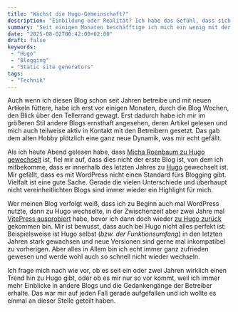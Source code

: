 ```yaml
---
title: "Wächst die Hugo-Gemeinschaft?"
description: "Einbildung oder Realität? Ich habe das Gefühl, dass sich Hugo verbreitet."
summary: "Seit einigen Monaten beschäfftige ich mich ein wenig mit der Blogging-Szene um mich herum, anstatt meinen eigenen Blog ganz isoliert von allem zu betrachten. Dabei habe ich bemerkt, dass ich als Hugo-Nutzer keiner kleinen Minderheit angehöre und immer wieder mit bekomme, wie weitere Bloggende zu Hugo wechseln."
date: "2025-08-02T00:42:00+02:00"
draft: false
keywords:
 - "Hugo"
 - "Blogging"
 - "Static site generators"
tags:
 - "Technik"
---
```


Auch wenn ich diesen Blog schon seit Jahren betreibe und mit neuen Artikeln füttere, habe ich erst vor einigen Monaten, durch die Blog Wochen, den Blick über den Tellerrand gewagt. Erst dadurch habe ich mir im größeren Stil andere Blogs ernsthaft angesehen, deren Artikel gelesen und mich auch teilweise aktiv in Kontakt mit den Betreibern gesetzt. Das gab dem alten Hobby plötzlich eine ganz neue Dynamik, was mir echt gefällt.

Als ich heute Abend gelesen habe, dass [Micha Roenbaum zu Hugo gewechselt](https://rosetree.de/blog/2025/welcome-hugo/) ist, fiel mir auf, dass dies nicht der erste Blog ist, von dem ich mitbekomme, dass er innerhalb des letzten Jahres zu [Hugo](https://gohugo.io/) gewechselt ist. Mir gefällt, dass es mit WordPress nicht einen Standard fürs Blogging gibt. Vielfalt ist eine gute Sache. Gerade die vielen Unterschiede und überhaupt nicht vereinheitlichten Blogs sind immer wieder ein Highlight für mich.

Wer meinen Blog verfolgt weiß, dass ich zu Beginn auch mal WordPress nutzte, dann zu Hugo wechselte, in der Zwischenzeit aber zwei Jahre mal [VitePress ausprobiert](/post/vitepress) habe, bevor ich dann doch wieder [zu Hugo zurück](/post/zurueckzuhugo) gekommen bin. Mir ist bewusst, dass auch bei Hugo nicht alles perfekt ist: Beispielsweise ist Hugo selbst (_bzw. der Funktionsumfang_) in den letzten Jahren stark gewachsen und neue Versionen sind gerne mal inkompatibel zu vorherigen. Aber alles in Allem bin ich echt immer ganz zufrieden gewesen und werde wohl auch so schnell nicht wieder wechseln.

Ich frage mich nach wie vor, ob es seit ein oder zwei Jahren wirklich einen Trend hin zu Hugo gibt, oder ob es mir nur so vor kommt, weil ich immer mehr Einblicke in andere Blogs und die Gedankengänge der Betreiber erhalte. Das war mir auf jeden Fall gerade aufgefallen und ich wollte es einmal an dieser Stelle geteilt haben.

